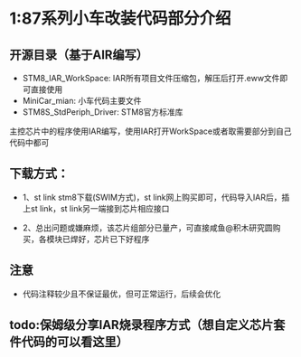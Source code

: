 # 1:87系列小车改装代码部分介绍

## 开源目录（基于AIR编写）

- STM8_IAR_WorkSpace: IAR所有项目文件压缩包，解压后打开.eww文件即可直接使用
- MiniCar_mian: 小车代码主要文件
- STM8S_StdPeriph_Driver: STM8官方标准库

主控芯片中的程序使用IAR编写，使用IAR打开WorkSpace或者取需要部分到自己代码中都可

## 下载方式：

- 1、st link stm8下载(SWIM方式)，st link网上购买即可，代码导入IAR后，插上st link，st link另一端接到芯片相应接口

- 2、总出问题或嫌麻烦，该芯片组部分已量产，可直接咸鱼@积木研究圆购买，各模块已焊好，芯片已下好程序

## 注意
- 代码注释较少且不保证最优，但可正常运行，后续会优化

## todo:保姆级分享IAR烧录程序方式（想自定义芯片套件代码的可以看这里）

